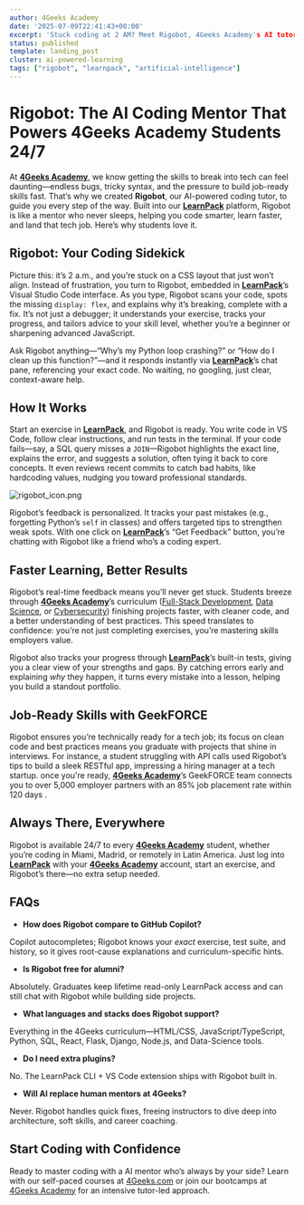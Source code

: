 ```yaml
---
author: 4Geeks Academy
date: '2025-07-09T22:41:43+00:00'
excerpt: 'Stuck coding at 2 AM? Meet Rigobot, 4Geeks Academy's AI tutor in LearnPack. It debugs your code, explains errors & tailors feedback—so you learn faster & land tech jobs. Your 24/7 coding sidekick! 🚀'
status: published
template: landing_post
cluster: ai-powered-learning
tags: ["rigobot", "learnpack", "artificial-intelligence"]
---
```

# Rigobot: The AI Coding Mentor That Powers 4Geeks Academy Students 24/7

At [**4Geeks Academy**](https://4geeksacademy.com/), we know getting the skills to break into tech can feel daunting—endless bugs, tricky syntax, and the pressure to build job-ready skills fast. That’s why we created **Rigobot**, our AI-powered coding tutor, to guide you every step of the way. Built into our [**LearnPack**](https://www.learnpack.co/) platform, Rigobot is like a mentor who never sleeps, helping you code smarter, learn faster, and land that tech job. Here’s why students love it.

## Rigobot: Your Coding Sidekick

Picture this: it’s 2 a.m., and you’re stuck on a CSS layout that just won’t align. Instead of frustration, you turn to Rigobot, embedded in [**LearnPack**](https://www.learnpack.co/)’s Visual Studio Code interface. As you type, Rigobot scans your code, spots the missing `display: flex`, and explains why it’s breaking, complete with a fix. It’s not just a debugger; it understands your exercise, tracks your progress, and tailors advice to your skill level, whether you’re a beginner or sharpening advanced JavaScript.

Ask Rigobot anything—“Why’s my Python loop crashing?” or “How do I clean up this function?”—and it responds instantly via [**LearnPack**](https://www.learnpack.co/)’s chat pane, referencing your exact code. No waiting, no googling, just clear, context-aware help.

## How It Works

Start an exercise in [**LearnPack**](https://www.learnpack.co/), and Rigobot is ready. You write code in VS Code, follow clear instructions, and run tests in the terminal. If your code fails—say, a SQL query misses a `JOIN`—Rigobot highlights the exact line, explains the error, and suggests a solution, often tying it back to core concepts. It even reviews recent commits to catch bad habits, like hardcoding values, nudging you toward professional standards.

![rigobot_icon.png](https://breathecode.herokuapp.com/v1/media/file/rigobot-icon-jpg)

Rigobot’s feedback is personalized. It tracks your past mistakes (e.g., forgetting Python’s `self` in classes) and offers targeted tips to strengthen weak spots. With one click on [**LearnPack**](https://www.learnpack.co/)’s “Get Feedback” button, you’re chatting with Rigobot like a friend who’s a coding expert.

## Faster Learning, Better Results

Rigobot’s real-time feedback means you’ll never get stuck. Students breeze through [**4Geeks Academy**](https://4geeksacademy.com/)’s curriculum ([Full-Stack Development](https://4geeksacademy.com/us/coding-bootcamps/part-time-full-stack-developer), [Data Science](https://4geeksacademy.com/us/coding-bootcamps/datascience-machine-learning), or [Cybersecurity](https://4geeksacademy.com/us/coding-bootcamps/cybersecurity)) finishing projects faster, with cleaner code, and a better understanding of best practices. This speed translates to confidence: you’re not just completing exercises, you’re mastering skills employers value.

Rigobot also tracks your progress through [**LearnPack**](https://www.learnpack.co/)’s built-in tests, giving you a clear view of your strengths and gaps. By catching errors early and explaining *why* they happen, it turns every mistake into a lesson, helping you build a standout portfolio.

## Job-Ready Skills with GeekFORCE

Rigobot ensures you’re technically ready for a tech job; its focus on clean code and best practices means you graduate with projects that shine in interviews. For instance, a student struggling with API calls used Rigobot’s tips to build a sleek RESTful app, impressing a hiring manager at a tech startup.  once you're ready, [**4Geeks Academy**](https://4geeksacademy.com/)’s GeekFORCE team connects you to over 5,000 employer partners with an 85% job placement  rate within 120 days .

## Always There, Everywhere

Rigobot is available 24/7 to every [**4Geeks Academy**](https://4geeksacademy.com/) student, whether you’re coding in Miami, Madrid, or remotely in Latin America. Just log into [**LearnPack**](https://www.learnpack.co/) with your [**4Geeks Academy**](https://4geeksacademy.com/) account, start an exercise, and Rigobot’s there—no extra setup needed.

## FAQs

- **How does Rigobot compare to GitHub Copilot?**

Copilot autocompletes; Rigobot knows your *exact* exercise, test suite, and history, so it gives root-cause explanations and curriculum-specific hints.

- **Is Rigobot free for alumni?**

Absolutely. Graduates keep lifetime read-only LearnPack access and can still chat with Rigobot while building side projects.

- **What languages and stacks does Rigobot support?**

Everything in the 4Geeks curriculum—HTML/CSS, JavaScript/TypeScript, Python, SQL, React, Flask, Django, Node.js, and Data-Science tools.

- **Do I need extra plugins?**

No. The LearnPack CLI + VS Code extension ships with Rigobot built in.

- **Will AI replace human mentors at 4Geeks?**

Never. Rigobot handles quick fixes, freeing instructors to dive deep into architecture, soft skills, and career coaching.

## Start Coding with Confidence

Ready to master coding with a AI mentor who’s always by your side? Learn with our self-paced courses at [4Geeks.com](http://4geeks.com/) or join our bootcamps at [4Geeks Academy](https://4geeksacademy.com/) for an intensive tutor-led approach.